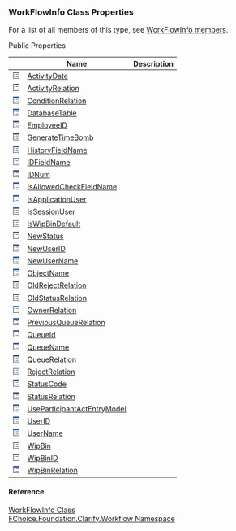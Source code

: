 ﻿### WorkFlowInfo Class Properties

For a list of all members of this type, see [WorkFlowInfo members](fcSDK~FChoice.Foundation.Clarify.Workflow.WorkFlowInfo_members.md).

Public Properties

|   | Name | Description |
| --- | --- | --- |
| ![Public Property](dotnetimages/publicProperty.png) | [ActivityDate](fcSDK~FChoice.Foundation.Clarify.Workflow.WorkFlowInfo~ActivityDate.md) |   |
| ![Public Property](dotnetimages/publicProperty.png) | [ActivityRelation](fcSDK~FChoice.Foundation.Clarify.Workflow.WorkFlowInfo~ActivityRelation.md) |   |
| ![Public Property](dotnetimages/publicProperty.png) | [ConditionRelation](fcSDK~FChoice.Foundation.Clarify.Workflow.WorkFlowInfo~ConditionRelation.md) |   |
| ![Public Property](dotnetimages/publicProperty.png) | [DatabaseTable](fcSDK~FChoice.Foundation.Clarify.Workflow.WorkFlowInfo~DatabaseTable.md) |   |
| ![Public Property](dotnetimages/publicProperty.png) | [EmployeeID](fcSDK~FChoice.Foundation.Clarify.Workflow.WorkFlowInfo~EmployeeID.md) |   |
| ![Public Property](dotnetimages/publicProperty.png) | [GenerateTimeBomb](fcSDK~FChoice.Foundation.Clarify.Workflow.WorkFlowInfo~GenerateTimeBomb.md) |   |
| ![Public Property](dotnetimages/publicProperty.png) | [HistoryFieldName](fcSDK~FChoice.Foundation.Clarify.Workflow.WorkFlowInfo~HistoryFieldName.md) |   |
| ![Public Property](dotnetimages/publicProperty.png) | [IDFieldName](fcSDK~FChoice.Foundation.Clarify.Workflow.WorkFlowInfo~IDFieldName.md) |   |
| ![Public Property](dotnetimages/publicProperty.png) | [IDNum](fcSDK~FChoice.Foundation.Clarify.Workflow.WorkFlowInfo~IDNum.md) |   |
| ![Public Property](dotnetimages/publicProperty.png) | [IsAllowedCheckFieldName](fcSDK~FChoice.Foundation.Clarify.Workflow.WorkFlowInfo~IsAllowedCheckFieldName.md) |   |
| ![Public Property](dotnetimages/publicProperty.png) | [IsApplicationUser](fcSDK~FChoice.Foundation.Clarify.Workflow.WorkFlowInfo~IsApplicationUser.md) |   |
| ![Public Property](dotnetimages/publicProperty.png) | [IsSessionUser](fcSDK~FChoice.Foundation.Clarify.Workflow.WorkFlowInfo~IsSessionUser.md) |   |
| ![Public Property](dotnetimages/publicProperty.png) | [IsWipBinDefault](fcSDK~FChoice.Foundation.Clarify.Workflow.WorkFlowInfo~IsWipBinDefault.md) |   |
| ![Public Property](dotnetimages/publicProperty.png) | [NewStatus](fcSDK~FChoice.Foundation.Clarify.Workflow.WorkFlowInfo~NewStatus.md) |   |
| ![Public Property](dotnetimages/publicProperty.png) | [NewUserID](fcSDK~FChoice.Foundation.Clarify.Workflow.WorkFlowInfo~NewUserID.md) |   |
| ![Public Property](dotnetimages/publicProperty.png) | [NewUserName](fcSDK~FChoice.Foundation.Clarify.Workflow.WorkFlowInfo~NewUserName.md) |   |
| ![Public Property](dotnetimages/publicProperty.png) | [ObjectName](fcSDK~FChoice.Foundation.Clarify.Workflow.WorkFlowInfo~ObjectName.md) |   |
| ![Public Property](dotnetimages/publicProperty.png) | [OldRejectRelation](fcSDK~FChoice.Foundation.Clarify.Workflow.WorkFlowInfo~OldRejectRelation.md) |   |
| ![Public Property](dotnetimages/publicProperty.png) | [OldStatusRelation](fcSDK~FChoice.Foundation.Clarify.Workflow.WorkFlowInfo~OldStatusRelation.md) |   |
| ![Public Property](dotnetimages/publicProperty.png) | [OwnerRelation](fcSDK~FChoice.Foundation.Clarify.Workflow.WorkFlowInfo~OwnerRelation.md) |   |
| ![Public Property](dotnetimages/publicProperty.png) | [PreviousQueueRelation](fcSDK~FChoice.Foundation.Clarify.Workflow.WorkFlowInfo~PreviousQueueRelation.md) |   |
| ![Public Property](dotnetimages/publicProperty.png) | [QueueId](fcSDK~FChoice.Foundation.Clarify.Workflow.WorkFlowInfo~QueueId.md) |   |
| ![Public Property](dotnetimages/publicProperty.png) | [QueueName](fcSDK~FChoice.Foundation.Clarify.Workflow.WorkFlowInfo~QueueName.md) |   |
| ![Public Property](dotnetimages/publicProperty.png) | [QueueRelation](fcSDK~FChoice.Foundation.Clarify.Workflow.WorkFlowInfo~QueueRelation.md) |   |
| ![Public Property](dotnetimages/publicProperty.png) | [RejectRelation](fcSDK~FChoice.Foundation.Clarify.Workflow.WorkFlowInfo~RejectRelation.md) |   |
| ![Public Property](dotnetimages/publicProperty.png) | [StatusCode](fcSDK~FChoice.Foundation.Clarify.Workflow.WorkFlowInfo~StatusCode.md) |   |
| ![Public Property](dotnetimages/publicProperty.png) | [StatusRelation](fcSDK~FChoice.Foundation.Clarify.Workflow.WorkFlowInfo~StatusRelation.md) |   |
| ![Public Property](dotnetimages/publicProperty.png) | [UseParticipantActEntryModel](fcSDK~FChoice.Foundation.Clarify.Workflow.WorkFlowInfo~UseParticipantActEntryModel.md) |   |
| ![Public Property](dotnetimages/publicProperty.png) | [UserID](fcSDK~FChoice.Foundation.Clarify.Workflow.WorkFlowInfo~UserID.md) |   |
| ![Public Property](dotnetimages/publicProperty.png) | [UserName](fcSDK~FChoice.Foundation.Clarify.Workflow.WorkFlowInfo~UserName.md) |   |
| ![Public Property](dotnetimages/publicProperty.png) | [WipBin](fcSDK~FChoice.Foundation.Clarify.Workflow.WorkFlowInfo~WipBin.md) |   |
| ![Public Property](dotnetimages/publicProperty.png) | [WipBinID](fcSDK~FChoice.Foundation.Clarify.Workflow.WorkFlowInfo~WipBinID.md) |   |
| ![Public Property](dotnetimages/publicProperty.png) | [WipBinRelation](fcSDK~FChoice.Foundation.Clarify.Workflow.WorkFlowInfo~WipBinRelation.md) |   |





#### Reference

[WorkFlowInfo Class](fcSDK~FChoice.Foundation.Clarify.Workflow.WorkFlowInfo.md)  
[FChoice.Foundation.Clarify.Workflow Namespace](fcSDK~FChoice.Foundation.Clarify.Workflow_namespace.md)